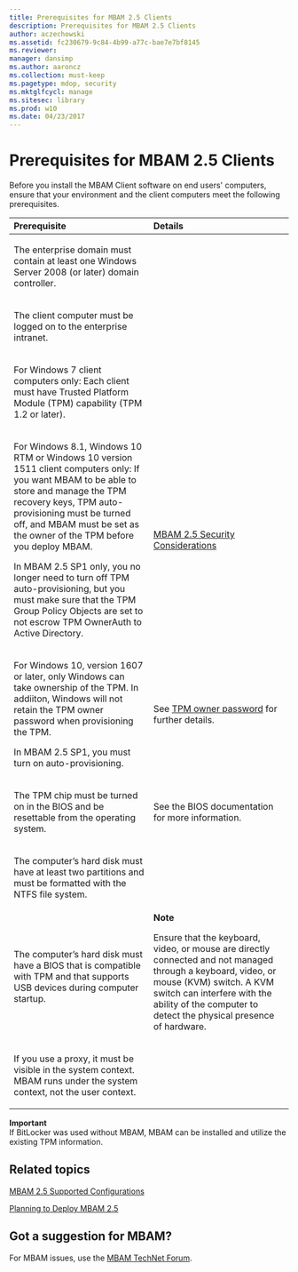 ```yaml
---
title: Prerequisites for MBAM 2.5 Clients
description: Prerequisites for MBAM 2.5 Clients
author: aczechowski
ms.assetid: fc230679-9c84-4b99-a77c-bae7e7bf8145
ms.reviewer: 
manager: dansimp
ms.author: aaroncz
ms.collection: must-keep
ms.pagetype: mdop, security
ms.mktglfcycl: manage
ms.sitesec: library
ms.prod: w10
ms.date: 04/23/2017
---
```



# Prerequisites for MBAM 2.5 Clients


Before you install the MBAM Client software on end users' computers, ensure that your environment and the client computers meet the following prerequisites.

<table>
<colgroup>
<col width="50%" />
<col width="50%" />
</colgroup>
<thead>
<tr class="header">
<th align="left">Prerequisite</th>
<th align="left">Details</th>
</tr>
</thead>
<tbody>
<tr class="odd">
<td align="left"><p>The enterprise domain must contain at least one Windows Server 2008 (or later) domain controller.</p></td>
<td align="left"><p></p></td>
</tr>
<tr class="even">
<td align="left"><p>The client computer must be logged on to the enterprise intranet.</p></td>
<td align="left"><p></p></td>
</tr>
<tr class="odd">
<td align="left"><p>For Windows 7 client computers only: Each client must have Trusted Platform Module (TPM) capability (TPM 1.2 or later).</p></td>
<td align="left"><p></p></td>
</tr>
<tr class="even">
<td align="left"><p>For Windows 8.1, Windows 10 RTM or Windows 10 version 1511 client computers only: If you want MBAM to be able to store and manage the TPM recovery keys, TPM auto-provisioning must be turned off, and MBAM must be set as the owner of the TPM before you deploy MBAM.</p>
<p>In MBAM 2.5 SP1 only, you no longer need to turn off TPM auto-provisioning, but you must make sure that the TPM Group Policy Objects are set to not escrow TPM OwnerAuth to Active Directory.</p></td>
<td align="left"><p><a href="mbam-25-security-considerations.md#bkmk-tpm" data-raw-source="[MBAM 2.5 Security Considerations](mbam-25-security-considerations.md#bkmk-tpm)">MBAM 2.5 Security Considerations</a></p></td>
</tr>
<tr class="odd">
<td align="left"><p>For Windows 10, version 1607 or later, only Windows can take ownership of the TPM. In addiiton, Windows will not retain the TPM owner password when provisioning the TPM.</p>
<p>In MBAM 2.5 SP1, you must turn on auto-provisioning.</p>
</p></td>
<td align="left"><p>See <a href="/windows/security/information-protection/tpm/change-the-tpm-owner-password">TPM owner password</a> for further details.
</p></td>
</tr>
<tr class="even">
<td align="left"><p>The TPM chip must be turned on in the BIOS and be resettable from the operating system.</p></td>
<td align="left"><p>See the BIOS documentation for more information.</p></td>
</tr>
<tr class="odd">
<td align="left"><p>The computer’s hard disk must have at least two partitions and must be formatted with the NTFS file system.</p></td>
<td align="left"><p></p></td>
</tr>
<tr class="even">
<td align="left"><p>The computer’s hard disk must have a BIOS that is compatible with TPM and that supports USB devices during computer startup.</p></td>
<td align="left"><div class="alert">
<strong>Note</strong><br/><p>Ensure that the keyboard, video, or mouse are directly connected and not managed through a keyboard, video, or mouse (KVM) switch. A KVM switch can interfere with the ability of the computer to detect the physical presence of hardware.</p>
</div>
<div>

</div></td>
</tr>
<tr class="even">
<td align="left"><p>If you use a proxy, it must be visible in the system context. MBAM runs under the system context, not the user context.</p></td>
<td align="left"><p></p></td>
</tr>
</tbody>
</table>



**Important**  
If BitLocker was used without MBAM, MBAM can be installed and utilize the existing TPM information.




## Related topics


[MBAM 2.5 Supported Configurations](mbam-25-supported-configurations.md)

[Planning to Deploy MBAM 2.5](planning-to-deploy-mbam-25.md)


## Got a suggestion for MBAM?

For MBAM issues, use the [MBAM TechNet Forum](https://social.technet.microsoft.com/Forums/home?forum=mdopmbam).






